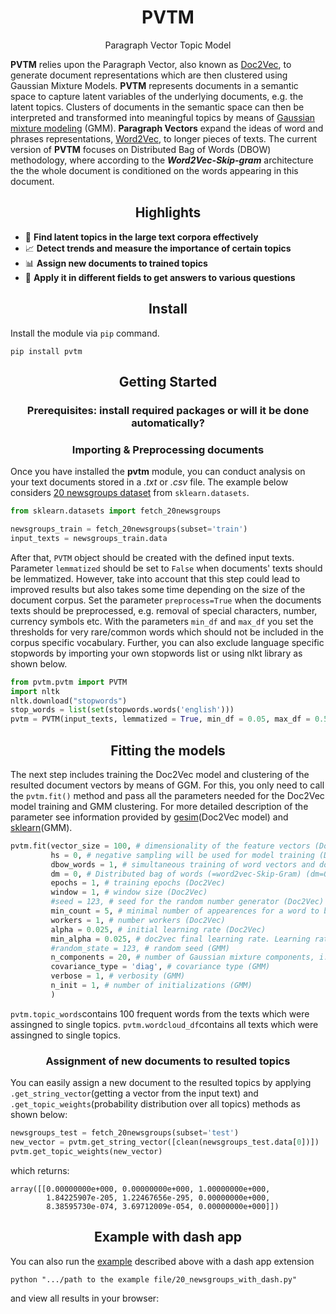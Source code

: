 <h1 align="center">PVTM</h1>
<p align="center">Paragraph Vector Topic Model</p>

**PVTM** relies upon the Paragraph Vector, also known as [Doc2Vec](https://arxiv.org/abs/1405.4053/), to generate document  representations which are then clustered using Gaussian Mixture Models. **PVTM** represents documents in a semantic space to capture latent variables of the underlying documents, e.g. the latent topics. Clusters of documents in the semantic space can then be interpreted and transformed into meaningful topics by means of [Gaussian mixture modeling](https://link.springer.com/referenceworkentry/10.1007%2F978-1-4899-7488-4_196) (GMM). **Paragraph Vectors** expand the ideas of word and phrases representations, [Word2Vec](https://arxiv.org/abs/1310.4546/), to longer pieces of texts. The current version of **PVTM** focuses on Distributed Bag of Words (DBOW) methodology, where according to the ***Word2Vec-Skip-gram*** architecture the the whole document is conditioned on the words appearing in this document.

<h2 align="center">Highlights</h2>

-  :speech_balloon: **Find latent topics in the large text corpora effectively** 
-  :chart_with_upwards_trend: **Detect trends and measure the importance of certain topics** 
-  :bar_chart: **Assign new documents to trained topics** 
-  :telescope: **Apply it in different fields to get answers to various questions** 

<h2 align="center">Install</h2>

Install the module via `pip` command.

```
pip install pvtm 
```

<h2 align="center">Getting Started</h2>
<h3 align="center">Prerequisites: install required packages or will it be done automatically?</h3>
<h3 align="center">Importing & Preprocessing documents</h3>

Once you have installed the **pvtm** module, you can conduct analysis on your text documents stored in a *.txt* or *.csv* file.
The example below considers [20 newsgroups dataset](https://scikit-learn.org/0.19/datasets/twenty_newsgroups.html) from `sklearn.datasets`.

```python
from sklearn.datasets import fetch_20newsgroups

newsgroups_train = fetch_20newsgroups(subset='train')
input_texts = newsgroups_train.data
```
After that, `PVTM` object should be created with the defined input texts.
Parameter `lemmatized` should be set to `False` when documents' texts should be lemmatized. However, take into account that this step could lead to improved results but also takes some time depending on the size of the document corpus. 
Set the parameter `preprocess=True` when the documents texts should be preprocessed, e.g. removal of special characters, number, currency symbols etc.
With the parameters `min_df` and `max_df` you set the thresholds for very rare/common words which should not be included in the corpus specific vocabulary. Further, you can also exclude language specific stopwords by importing your own stopwords list or using nlkt library as shown below.  

```python
from pvtm.pvtm import PVTM
import nltk
nltk.download("stopwords")
stop_words = list(set(stopwords.words('english')))
pvtm = PVTM(input_texts, lemmatized = True, min_df = 0.05, max_df = 0.5, stopwords = stop_words)
```
<h2 align="center">Fitting the models</h3>

The next step includes training the Doc2Vec model and clustering of the resulted document vectors by means of GGM. For this, you only need to call the `pvtm.fit()` method and pass all the parameters needed for the Doc2Vec model training and GMM clustering. For more detailed description of the parameter see information provided by [gesim](https://radimrehurek.com/gensim/models/doc2vec.html)(Doc2Vec model) and [sklearn](https://scikit-learn.org/stable/modules/generated/sklearn.mixture.GaussianMixture.html)(GMM).

```python
pvtm.fit(vector_size = 100, # dimensionality of the feature vectors (Doc2Vec)
         hs = 0, # negative sampling will be used for model training (Doc2Vec)
         dbow_words = 1, # simultaneous training of word vectors and document vectors (Doc2Vec)
         dm = 0, # Distributed bag of words (=word2vec-Skip-Gram) (dm=0) OR distributed memory (=word2vec-cbow) (dm=1) (Doc2Vec)
         epochs = 1, # training epochs (Doc2Vec)
         window = 1, # window size (Doc2Vec)
         #seed = 123, # seed for the random number generator (Doc2Vec)
         min_count = 5, # minimal number of appearences for a word to be considered (Doc2Vec)
         workers = 1, # number workers (Doc2Vec)
         alpha = 0.025, # initial learning rate (Doc2Vec)
         min_alpha = 0.025, # doc2vec final learning rate. Learning rate will linearly drop to min_alpha as training progresses.
         #random_state = 123, # random seed (GMM)
         n_components = 20, # number of Gaussian mixture components, i.e. Topics (GMM)
         covariance_type = 'diag', # covariance type (GMM)
         verbose = 1, # verbosity (GMM)
         n_init = 1, # number of initializations (GMM)
         )
```
`pvtm.topic_words`contains 100 frequent words from the texts which were assingned to single topics. 
`pvtm.wordcloud_df`contains all texts which were assingned to single topics. 

<h3 align="center">Assignment of new documents to resulted topics</h3>

You can easily assign a new document to the resulted topics by applying `.get_string_vector`(getting a vector from the input text) and `.get_topic_weights`(probability distribution over all topics) methods as shown below:  

```python
newsgroups_test = fetch_20newsgroups(subset='test')
new_vector = pvtm.get_string_vector([clean(newsgroups_test.data[0])]) 
pvtm.get_topic_weights(new_vector)
```

which returns:

```text
array([[0.00000000e+000, 0.00000000e+000, 1.00000000e+000,
        1.84225907e-205, 1.22467656e-295, 0.00000000e+000,
        8.38595730e-074, 3.69712009e-054, 0.00000000e+000]])
```

<h2 align="center">Example with dash app</h2>

You can also run the [example](example/20_newsgroups_with_dash.py) described above with a dash app extension 

```
python ".../path to the example file/20_newsgroups_with_dash.py"
```

and view all results in your browser: 



